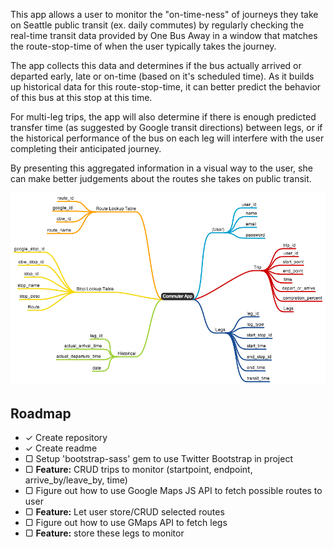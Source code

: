 This app allows a user to monitor the "on-time-ness" of journeys they take on Seattle public transit (ex. daily commutes) by regularly checking the real-time transit data provided by One Bus Away in a window that matches the route-stop-time of when the user typically takes the journey.

The app collects this data and determines if the bus actually arrived or departed early, late or on-time (based on it's scheduled time). As it builds up historical data for this route-stop-time, it can better predict the behavior of this bus at this stop at this time.

For multi-leg trips, the app will also determine if there is enough predicted transfer time (as suggested by Google transit directions) between legs, or if the historical performance of the bus on each leg will interfere with the user completing their anticipated journey.

By presenting this aggregated information in a visual way to the user, she can make better judgements about the routes she takes on public transit.

![Bus Trip Planner Mindmap](/mindmap.png " Bus Trip Planner Mindmap")

## Roadmap

+ ✓ Create repository
+ ✓ Create readme
+ ▢ Setup 'bootstrap-sass' gem to use Twitter Bootstrap in project
+ ▢ **Feature:** CRUD trips to monitor (startpoint, endpoint, arrive_by/leave_by, time)
+ ▢ Figure out how to use Google Maps JS API to fetch possible routes to user
+ ▢ **Feature:** Let user store/CRUD selected routes
+ ▢ Figure out how to use GMaps API to fetch legs
+ ▢ **Feature:** store these legs to monitor
